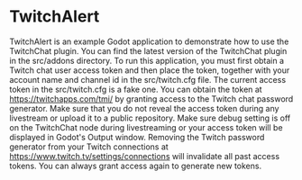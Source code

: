 # TwitchAlert

TwitchAlert is an example Godot application to demonstrate how to use the TwitchChat
plugin. You can find the latest version of the TwitchChat plugin in the src/addons
directory. To run this application, you must first obtain a Twitch chat user access
token and then place the token, together with your account name and channel id in the
src/twitch.cfg file. The current access token in the src/twitch.cfg is a fake one. You
can obtain the token at https://twitchapps.com/tmi/ by granting access to the Twitch
chat password generator. Make sure that you do not reveal the access token during any
livestream or upload it to a public repository. Make sure debug setting is off on the
TwitchChat node during livestreaming or your access token will be displayed in Godot's
Output window. Removing the Twitch password generator from your Twitch connections at
https://www.twitch.tv/settings/connections will invalidate all past access tokens. You
can always grant access again to generate new tokens.




